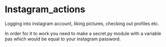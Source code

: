 # Instagram_actions
Logging into instagram account, liking pictures, checking out profiles etc.

In order for it to work you need to make a secret.py module with a variable pas which would be equal to your instagram password.
